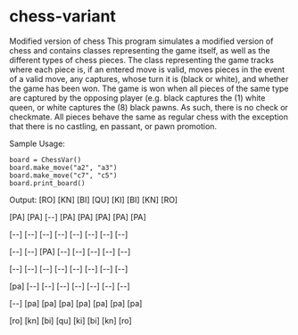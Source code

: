 # chess-variant
Modified version of chess
This program simulates a modified version of chess and contains classes representing the game itself,
as well as the different types of chess pieces. The class representing the game tracks where each piece is,
if an entered move is valid, moves pieces in the event of a valid move, any captures, whose turn it is (black
or white), and whether the game has been won. The game is won when all pieces of the same type are captured by
the opposing player (e.g. black captures the (1) white queen, or white captures the (8) black pawns. As such, there
is no check or checkmate. All pieces behave the same as regular chess with the exception that there is no
castling, en passant, or pawn promotion.

Sample Usage:

    board = ChessVar()
    board.make_move("a2", "a3")
    board.make_move("c7", "c5")
    board.print_board()

Output:
[RO] [KN] [BI] [QU] [KI] [BI] [KN] [RO] 

[PA] [PA] [--] [PA] [PA] [PA] [PA] [PA] 

[--] [--] [--] [--] [--] [--] [--] [--] 

[--] [--] [PA] [--] [--] [--] [--] [--] 

[--] [--] [--] [--] [--] [--] [--] [--] 

[pa] [--] [--] [--] [--] [--] [--] [--] 

[--] [pa] [pa] [pa] [pa] [pa] [pa] [pa] 

[ro] [kn] [bi] [qu] [ki] [bi] [kn] [ro] 
